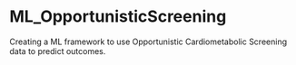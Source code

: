 # ML_OpportunisticScreening
Creating a ML framework to use Opportunistic Cardiometabolic Screening data to predict outcomes.
